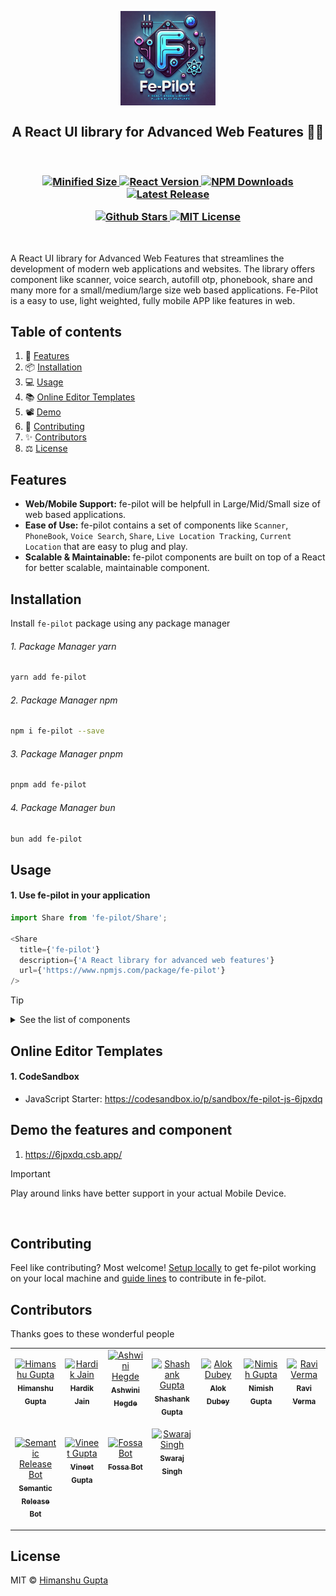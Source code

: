 <p align="center">
<img src="https://github.com/opensrc0/fe-pilot/blob/develop/logo.png" alt="fe-pilot Logo" align="center" width="30%" style="width: 30%;">
</p>
<h2 align="center">A React UI library for Advanced Web Features 👨‍✈️ </h2>
<br />
<h3 >
  <p align="center" class="tasklist-issue-content">
    <a href="https://www.npmjs.com/package/fe-pilot">
     <img alt="Minified Size" src="https://img.shields.io/bundlephobia/min/fe-pilot"/>
    </a>
    <a href="https://react.dev/reference/react">
    <img alt="React Version" src="https://img.shields.io/badge/react-18.2.0-%23f1e05a?logo=React"/>
    </a>
    <a href="https://www.npmjs.com/package/fe-pilot">
      <img alt="NPM Downloads" src="https://img.shields.io/npm/dw/fe-pilot?label=Downloads&logo=npm"/>
    </a>
    <a href="https://www.npmjs.com/package/fe-pilot/v/latest">
      <img alt="Latest Release" src="https://badgen.net/github/release/opensrc0/fe-pilot?icon=github&color=pink"/>
    </a>
  </p>
<p align="center">
  <a href="https://github.com/opensrc0/fe-pilot/stargazers">
    <img alt="Github Stars" src="https://badgen.net/github/stars/opensrc0/fe-pilot?icon=github&color=purple"/>
  </a>
  <a href="https://github.com/opensrc0/fe-pilot?tab=MIT-1-ov-file">
    <img alt="MIT License" src="https://badgen.net/static/license/MIT/orange"/>
  </a>
</p>
</h3>
<br />

A React UI library for Advanced Web Features that streamlines the development of modern web applications and websites. The library offers component like scanner, voice search, autofill otp, phonebook, share and many more for a small/medium/large size web based applications. Fe-Pilot is a easy to use, light weighted, fully mobile APP like features in web.

## Table of contents
1. 🚀 [Features](#features)
2. 📦 [Installation](#installation)
3. 💻 [Usage](#usage)
4. 📚 [Online Editor Templates](#online-editor-templates)
5. 📽️ [Demo](#demo-the-features-and-component)
6. 📝 [Contributing](#contributing)
7. ✨ [Contributors](#contributors)
8. ⚖️  [License](#license)

## Features
- **Web/Mobile Support:** fe-pilot will be helpfull in Large/Mid/Small size of web based applications.
- **Ease of Use:** fe-pilot contains a set of components like `Scanner`, `PhoneBook`, `Voice Search`, `Share`, `Live Location Tracking`, `Current Location` that are easy to plug and play.
- **Scalable & Maintainable:** fe-pilot components are built on top of a React for better scalable, maintainable component.

## Installation
Install `fe-pilot` package using any package manager

###### 1. Package Manager yarn
```sh
yarn add fe-pilot
```
###### 2. Package Manager npm
```sh
npm i fe-pilot --save
```
###### 3. Package Manager pnpm
```sh
pnpm add fe-pilot
```
###### 4. Package Manager bun
```sh
bun add fe-pilot
```

## Usage

#### 1. Use fe-pilot in your application
```js
import Share from 'fe-pilot/Share';

<Share
  title={'fe-pilot'}
  description={'A React library for advanced web features'}
  url={'https://www.npmjs.com/package/fe-pilot'}
/>
```
> [!Tip]
> <details>
>  <summary>See the list of components</summary>
>
>  ###
>  01. :white_check_mark: &nbsp; [AutoFillOtp](https://github.com/opensrc0/fe-pilot/blob/main/__app/component/AutoFillOtp/README.md)
>  00. :white_check_mark: &nbsp; [ColorPicker](https://github.com/opensrc0/fe-pilot/blob/main/__app/component/ColorPicker/README.md)
>  00. :white_check_mark: &nbsp; [CopyToClipboard](https://github.com/opensrc0/fe-pilot/blob/main/__app/component/CopyToClipboard/README.md)
>  00. :white_check_mark: &nbsp; [FaceDetector](https://github.com/opensrc0/fe-pilot/blob/main/__app/component/FaceDetector/README.md)
>  00. :white_check_mark: &nbsp; [LiveLocation](https://github.com/opensrc0/fe-pilot/blob/main/__app/component/LiveLocationTracking/README.md)
>  00. :white_check_mark: &nbsp; [LocateMe](https://github.com/opensrc0/fe-pilot/blob/main/__app/component/LocateMe/README.md)
>  00. :white_check_mark: &nbsp; [NetworkMonitor](https://github.com/opensrc0/fe-pilot/blob/main/__app/component/NetworkMonitor/README.md)
>  00. :white_check_mark: &nbsp; [PhoneBook](https://github.com/opensrc0/fe-pilot/blob/main/__app/component/PhoneBook/README.md)
>  00. :white_check_mark: &nbsp; [Scanner](https://github.com/opensrc0/fe-pilot/blob/main/__app/component/Scanner/README.md)
>  00. :white_check_mark: &nbsp; [Share](https://github.com/opensrc0/fe-pilot/blob/main/__app/component/Share/README.md)
>  00. :white_check_mark: &nbsp; [SnapScanner](https://github.com/opensrc0/fe-pilot/blob/main/__app/component/SnapScanner/README.md)
>  00. :white_check_mark: &nbsp; [TextToSpeech](https://github.com/opensrc0/fe-pilot/blob/main/__app/component/TextToSpeech/README.md)
>  00. :white_check_mark: &nbsp; [VoiceRecognition](https://github.com/opensrc0/fe-pilot/blob/main/__app/component/VoiceRecognition/README.md)
>  00. :white_check_mark: &nbsp; [Vibrate](https://github.com/opensrc0/fe-pilot/blob/main/__app/component/Vibrate/README.md)
>  00. :white_check_mark: &nbsp; [WakeLock](https://github.com/opensrc0/fe-pilot/blob/main/__app/component/WakeLock/README.md)
>  00. :white_check_mark: &nbsp; [WhatsappShare](https://github.com/opensrc0/fe-pilot/blob/main/__app/component/WhatsappShare/README.md)
> </details>

## Online Editor Templates

#### 1. CodeSandbox
- JavaScript Starter: https://codesandbox.io/p/sandbox/fe-pilot-js-6jpxdq
<!-- - TypeScript Starter: WIP -->
<!-- - NextJS TypeScript Starter: WIP -->

## Demo the features and component
1. https://6jpxdq.csb.app/
> [!IMPORTANT]
> Play around links have better support in your actual Mobile Device.

<br />

## Contributing
Feel like contributing? Most welcome!
[Setup locally](https://github.com/opensrc0/fe-pilot/blob/HEAD/.github/SETUP.md) to get fe-pilot working on your local machine and [guide lines](https://github.com/opensrc0/fe-pilot/blob/main/.github/CONTRIBUTING.md) to contribute in fe-pilot.

## Contributors

Thanks goes to these wonderful people
<table>
  <tbody>
    <tr>
      <td align="center" valign="top" width="14.28%">
        <p>
          <a href="https://github.com/opensrc0">
            <img src="https://avatars.githubusercontent.com/u/6891544?s=400&v=4" width="64px;" alt="Himanshu Gupta" />
            <br />
            <sub><b>Himanshu Gupta</b></sub>
          </a>
        </p>
      </td>
      <td align="center" valign="top" width="14.28%">
        <p>
          <a target="_blank" href="https://github.com/hardikjain29">
            <img src="https://avatars.githubusercontent.com/u/13768932?v=4" width="64px;" alt="Hardik Jain" />
            <br />
            <sub><b>Hardik Jain</b></sub>
          </a>
        </p>
      </td>
      <td align="center" valign="top" width="14.28%">
        <a href="https://github.com/ashwinihegde123">
          <img src="https://avatars.githubusercontent.com/u/40521396?v=4" width="64px;" alt="Ashwini Hegde" />
          <br />
          <sub><b>Ashwini Hegde</b></sub>
        </a>
        <br />
      </td>
      <td align="center" valign="top" width="14.28%">
        <p>
          <a target="_blank" href="https://github.com/Indian2025">
            <img src="https://avatars.githubusercontent.com/u/164238626?v=4" width="64px;" alt="Shashank Gupta" />
            <br />
            <sub><b>Shashank Gupta</b></sub>
          </a>
        </p>
      </td>
      <td align="center" valign="top" width="14.28%">
        <p>
          <a href="https://github.com/Alok30">
            <img src="https://avatars.githubusercontent.com/u/36290248?s=64&v=4" width="64px;" alt="Alok Dubey" />
            <br />
            <sub><b>Alok Dubey</b></sub>
          </a>
        </p>
      </td>
      <td align="center" valign="top" width="14.28%">
        <p>
          <a href="https://github.com/NimishGupta95">
            <img src="https://avatars.githubusercontent.com/u/13002628?v=4" width="64px;" alt="Nimish Gupta" />
            <br />
            <sub><b>Nimish Gupta</b></sub>
          </a>
        </p>
      </td>
      <td align="center" valign="top" width="14.28%">
        <p>
          <a href="https://github.com/Ravi-Chef">
            <img src="https://avatars.githubusercontent.com/u/31059087?v=4" width="64px;" alt="Ravi Verma" />
            <br />
            <sub><b>Ravi Verma</b></sub>
          </a>
        </p>
      </td>
    </tr>
    <tr>
      <!-- <td align="center" valign="top" width="14.28%">
        <p>
          <a target="_blank" href="https://github.com/VarshaBhagat0714">
            <img src="https://avatars.githubusercontent.com/u/36624782?v=4" width="64px;" alt="Varsha Bhagat" />
            <br />
            <sub><b>Varsha Bhagat</b></sub>
          </a>
        </p>
      </td> -->
      <td align="center" valign="top" width="14.28%">
        <p>
          <a target="_blank" href="https://github.com/semantic-release-bot">
            <img src="https://avatars.githubusercontent.com/u/32174276?v=4" width="64px;" alt="Semantic Release Bot" />
            <br />
            <sub><b>Semantic Release Bot</b></sub>
          </a>
        </p>
      </td>
      <td align="center" valign="top" width="14.28%">
        <p>
          <a target="_blank" href="https://github.com/vineet091">
            <img src="https://avatars.githubusercontent.com/u/5345138?v=4" width="64px;" alt="Vineet Gupta" />
            <br />
            <sub><b>Vineet Gupta</b></sub>
          </a>
        </p>
      </td>
      <td align="center" valign="top" width="14.28%">
        <p>
          <a target="_blank" href="https://github.com/fossabot">
            <img src="https://avatars.githubusercontent.com/u/29791463?v=4" width="64px;" alt="Fossa Bot" />
            <br />
            <sub><b>Fossa Bot</b></sub>
          </a>
        </p>
      </td>
      <!-- <td align="center" valign="top" width="14.28%">
        <p>
          <a target="_blank" href="https://github.com/pragyajha">
            <img src="https://avatars.githubusercontent.com/u/3938228?v=4" width="64px;" alt="Pragya Jha" />
            <br />
            <sub><b>Pragya Jha</b></sub>
          </a>
        </p>
      </td> -->
      <td align="center" valign="top" width="14.28%">
        <a target="_blank" href="https://github.com/swarajgolu">
          <img src="https://avatars.githubusercontent.com/u/31703347?v=4" width="64px;" alt="Swaraj Singh" />
          <br />
          <sub><b>Swaraj Singh</b></sub>
        </a>
        <br />
      </td>
    </tr>
  </tbody>
</table>

## License

MIT © [Himanshu Gupta](https://github.com/opensrc0)
